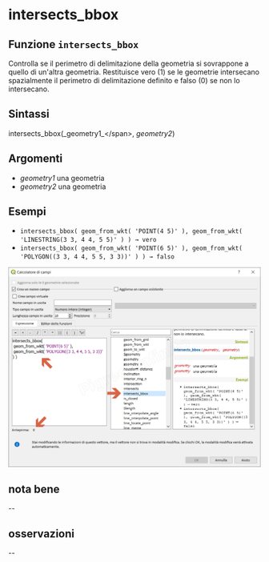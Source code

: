 # intersects\_bbox

## Funzione `intersects_bbox`

Controlla se il perimetro di delimitazione della geometria si sovrappone a quello di un'altra geometria. Restituisce vero \(1\) se le geometrie intersecano spazialmente il perimetro di delimitazione definito e falso \(0\) se non lo intersecano.

## Sintassi

intersects_bbox\(\_geometry1_&lt;/span&gt;, _geometry2_\)

## Argomenti

* _geometry1_ una geometria
* _geometry2_ una geometria

## Esempi

* `intersects_bbox( geom_from_wkt( 'POINT(4 5)' ), geom_from_wkt( 'LINESTRING(3 3, 4 4, 5 5)' ) ) → vero`
* `intersects_bbox( geom_from_wkt( 'POINT(6 5)' ), geom_from_wkt( 'POLYGON((3 3, 4 4, 5 5, 3 3))' ) ) → falso`

![](../../../.gitbook/assets/intersects_bbox1.png)

## nota bene

--

## osservazioni

--

